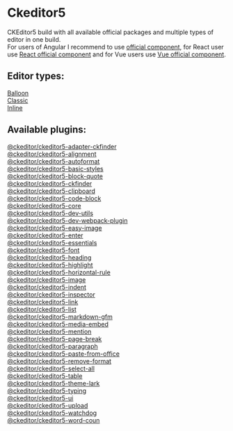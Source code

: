 # Ckeditor5
CKEditor5 build with all available official packages and multiple types of editor in one build.<br/>
For users of Angular I recommend to use [official component](https://ckeditor.com/docs/ckeditor5/latest/builds/guides/integration/frameworks/angular.html), for React user use [React official component](https://ckeditor.com/docs/ckeditor5/latest/builds/guides/integration/frameworks/react.html) and for Vue users use [Vue official component](https://ckeditor.com/docs/ckeditor5/latest/builds/guides/integration/frameworks/vuejs.html).

## Editor types:
[Balloon](https://github.com/ckeditor/ckeditor5-editor-balloon)<br/>
[Classic](https://github.com/ckeditor/ckeditor5-editor-classic)<br/>
[Inline](https://github.com/ckeditor/ckeditor5-editor-inline)<br/>

## Available plugins:
[@ckeditor/ckeditor5-adapter-ckfinder](https://github.com/ckeditor/ckeditor5-adapter-ckfinder)<br/>
[@ckeditor/ckeditor5-alignment](https://github.com/ckeditor/ckeditor5-alignment)<br/>
[@ckeditor/ckeditor5-autoformat](https://github.com/ckeditor/ckeditor5-autoformat)<br/>
[@ckeditor/ckeditor5-basic-styles](https://github.com/ckeditor/ckeditor5-basic-styles)<br/>
[@ckeditor/ckeditor5-block-quote](https://github.com/ckeditor/ckeditor5-block-quote)<br/>
[@ckeditor/ckeditor5-ckfinder](https://github.com/ckeditor/ckeditor5-ckfinder)<br/>
[@ckeditor/ckeditor5-clipboard](https://github.com/ckeditor/ckeditor5-clipboard)<br/>
[@ckeditor/ckeditor5-code-block](https://github.com/ckeditor/ckeditor5-code-block)<br/>
[@ckeditor/ckeditor5-core](https://github.com/ckeditor/ckeditor5-core)<br/>
[@ckeditor/ckeditor5-dev-utils](https://github.com/ckeditor/ckeditor5-dev-utils)<br/>
[@ckeditor/ckeditor5-dev-webpack-plugin](https://github.com/ckeditor/ckeditor5-dev-webpack-plugin)<br/>
[@ckeditor/ckeditor5-easy-image](https://github.com/ckeditor/ckeditor5-easy-image)<br/>
[@ckeditor/ckeditor5-enter](https://github.com/ckeditor/ckeditor5-enter)<br/>
[@ckeditor/ckeditor5-essentials](https://github.com/ckeditor/ckeditor5-essentials)<br/>
[@ckeditor/ckeditor5-font](https://github.com/ckeditor/ckeditor5-font)<br/>
[@ckeditor/ckeditor5-heading](https://github.com/ckeditor/ckeditor5-heading)<br/>
[@ckeditor/ckeditor5-highlight](https://github.com/ckeditor/ckeditor5-highlight)<br/>
[@ckeditor/ckeditor5-horizontal-rule](https://github.com/ckeditor/ckeditor5-horizontal-rule)<br/>
[@ckeditor/ckeditor5-image](https://github.com/ckeditor/ckeditor5-image)<br/>
[@ckeditor/ckeditor5-indent](https://github.com/ckeditor/ckeditor5-indent)<br/>
[@ckeditor/ckeditor5-inspector](https://github.com/ckeditor/ckeditor5-inspector)<br/>
[@ckeditor/ckeditor5-link](https://github.com/ckeditor/ckeditor5-link)<br/>
[@ckeditor/ckeditor5-list](https://github.com/ckeditor/ckeditor5-list)<br/>
[@ckeditor/ckeditor5-markdown-gfm](https://github.com/ckeditor/ckeditor5-markdown-gfm)<br/>
[@ckeditor/ckeditor5-media-embed](https://github.com/ckeditor/ckeditor5-media-embed)<br/>
[@ckeditor/ckeditor5-mention](https://github.com/ckeditor/ckeditor5-mention)<br/>
[@ckeditor/ckeditor5-page-break](https://github.com/ckeditor/ckeditor5-page-break)<br/>
[@ckeditor/ckeditor5-paragraph](https://github.com/ckeditor/ckeditor5-paragraph)<br/>
[@ckeditor/ckeditor5-paste-from-office](https://github.com/ckeditor/ckeditor5-paste-from-office)<br/>
[@ckeditor/ckeditor5-remove-format](https://github.com/ckeditor/ckeditor5-remove-format)<br/>
[@ckeditor/ckeditor5-select-all](https://github.com/ckeditor/ckeditor5-select-all)<br/>
[@ckeditor/ckeditor5-table](https://github.com/ckeditor/ckeditor5-table)<br/>
[@ckeditor/ckeditor5-theme-lark](https://github.com/ckeditor/ckeditor5-theme-lark)<br/>
[@ckeditor/ckeditor5-typing](https://github.com/ckeditor/ckeditor5-typing)<br/>
[@ckeditor/ckeditor5-ui](https://github.com/ckeditor/ckeditor5-ui)<br/>
[@ckeditor/ckeditor5-upload](https://github.com/ckeditor/ckeditor5-upload)<br/>
[@ckeditor/ckeditor5-watchdog](https://github.com/ckeditor/ckeditor5-watchdog)<br/>
[@ckeditor/ckeditor5-word-coun](https://github.com/ckeditor/ckeditor5-word-count)<br/>
